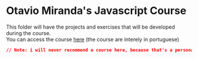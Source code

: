 # Otavio Miranda's Javascript Course

This folder will have the projects and exercises that will be developed during the course.  
You can access the course [here](https://www.udemy.com/course/curso-de-javascript-moderno-do-basico-ao-avancado/) (the course are interely in portuguese)

```json
// Note: i will never recommend a course here, because that's a personal opinion, but if you choose to do the course that's decision is entirely about you
```